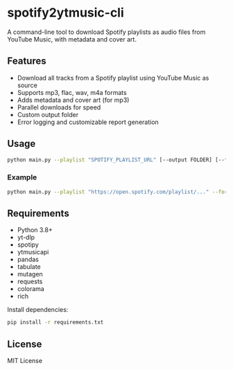 # spotify2ytmusic-cli

A command-line tool to download Spotify playlists as audio files from YouTube Music, with metadata and cover art.

## Features

- Download all tracks from a Spotify playlist using YouTube Music as source
- Supports mp3, flac, wav, m4a formats
- Adds metadata and cover art (for mp3)
- Parallel downloads for speed
- Custom output folder
- Error logging and customizable report generation

## Usage

```sh
python main.py --playlist "SPOTIFY_PLAYLIST_URL" [--output FOLDER] [--format mp3] [--workers 4] [--log] [--no-report]
```

### Example

```sh
python main.py --playlist "https://open.spotify.com/playlist/..." --format mp3 --workers 8 --log
```

## Requirements

- Python 3.8+
- yt-dlp
- spotipy
- ytmusicapi
- pandas
- tabulate
- mutagen
- requests
- colorama
- rich

Install dependencies:

```sh
pip install -r requirements.txt
```

## License

MIT License